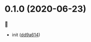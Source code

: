 # 0.1.0 (2020-06-23)


### :art:

* init ([dd9a614](https://github.com/kongnet/excel/commit/dd9a614dfc877977a8ef98bf9d3d4144605385b8))



